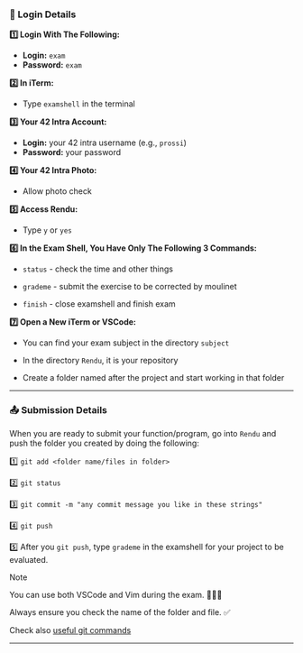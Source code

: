 ### 📝 Login Details

**1️⃣ Login With The Following:**
- **Login:** `exam`
- **Password:** `exam`

**2️⃣ In iTerm:**
- Type `examshell` in the terminal

**3️⃣ Your 42 Intra Account:**
- **Login:** your 42 intra username (e.g., `prossi`)
- **Password:** your password

**4️⃣ Your 42 Intra Photo:**
- Allow photo check

**5️⃣ Access Rendu:**
- Type `y` or `yes`

**6️⃣ In the Exam Shell, You Have Only The Following 3 Commands:**
  - `status` - check the time and other things
  
  - `grademe` - submit the exercise to be corrected by moulinet
  
  - `finish` - close examshell and finish exam

**7️⃣ Open a New iTerm or VSCode:**
  - You can find your exam subject in the directory `subject`
  
  - In the directory `Rendu`, it is your repository
  
  - Create a folder named after the project and start working in that folder

---

### 📤 Submission Details

When you are ready to submit your function/program, go into `Rendu` and push the folder you created by doing the following:

1️⃣ `git add <folder name/files in folder>`

2️⃣ `git status`

3️⃣ `git commit -m "any commit message you like in these strings"`

4️⃣ `git push`

5️⃣ After you `git push`, type `grademe` in the examshell for your project to be evaluated.






> [!NOTE]
> You can use both VSCode and Vim during the exam. 👩🏻‍💻
>
> Always ensure you check the name of the folder and file. ✅
>
> Check also [useful git commands](https://github.com/DevAwizard/Exams_42/blob/main/.github/Resources/Useful_git_commands.md)

---
